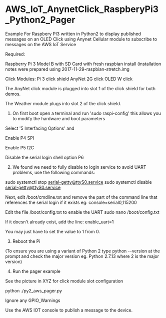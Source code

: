 # AWS_IoT_AnynetClick_RaspberyPi3_Python2_Pager
Example For Raspbery PI3 written in Python2 to display published messages on an OLED Click using Anynet Cellular module to subscribe to messages on the AWS IoT Service

Required:

Raspberry Pi 3 Model B with SD Card with fresh raspbian install
(installation notes were prepared using 2017-11-29-raspbian-stretch.img

Click Modules:
Pi 3 click shield
AnyNet 2G click
OLED W click

The AnyNet click module is plugged into slot 1 of the click shield for both demos.

The Weather module plugs into slot 2 of the click shield.


1. On first boot open a terminal and run 'sudo raspi-config' this allows you to modify the hardware and boot parameters

Select '5 Interfacing Options' and

Enable P4 SPI

Enable P5 I2C

Disable the serial login shell option P6


2. We found we need to fully disable to login service to avoid UART problems, use the following commands:

sudo systemctl stop serial-getty@ttyS0.service
sudo systemctl disable serial-getty@ttyS0.service

Next, edit /boot/cmdline.txt and remove the part of the command line that references the serial login if it exists eg: console=serial0,115200

Edit the file /boot/config.txt to enable the UART
sudo nano /boot/config.txt

If it doesn't already exist, add the line:
enable_uart=1

You may just have to set the value to 1 from 0.


3. Reboot the Pi

(To ensure you are using a variant of Python 2 type python --version at the prompt and check the major version eg. Python 2.7.13 where 2 is the major version)

4. Run the pager example

See the picture in XYZ for click module slot configuration

python ./py2_aws_pager.py

Ignore any GPIO_Warnings

Use the AWS IOT console to publish a message to the device.

